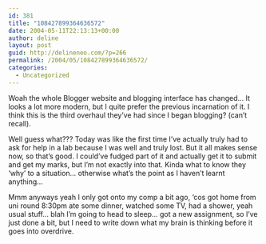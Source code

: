 ```yaml
---
id: 381
title: "108427899364636572"
date: 2004-05-11T22:13:13+00:00
author: deline
layout: post
guid: http://delineneo.com/?p=266
permalink: /2004/05/108427899364636572/
categories:
  - Uncategorized
---
```

Woah the whole Blogger website and blogging interface has changed&#8230; It looks a lot more modern, but I quite prefer the previous incarnation of it. I think this is the third overhaul they&#8217;ve had since I began blogging? (can&#8217;t recall).

Well guess what??? Today was like the first time I&#8217;ve actually truly had to ask for help in a lab because I was well and truly lost. But it all makes sense now, so that&#8217;s good. I could&#8217;ve fudged part of it and actually get it to submit and get my marks, but I&#8217;m not exactly into that. Kinda what to know they &#8216;why&#8217; to a situation&#8230; otherwise what&#8217;s the point as I haven&#8217;t learnt anything&#8230;

Mmm anyways yeah I only got onto my comp a bit ago, &#8216;cos got home from uni round 8:30pm ate some dinner, watched some TV, had a shower, yeah usual stuff&#8230; blah I&#8217;m going to head to sleep&#8230; got a new assignment, so I&#8217;ve just done a bit, but I need to write down what my brain is thinking before it goes into overdrive.